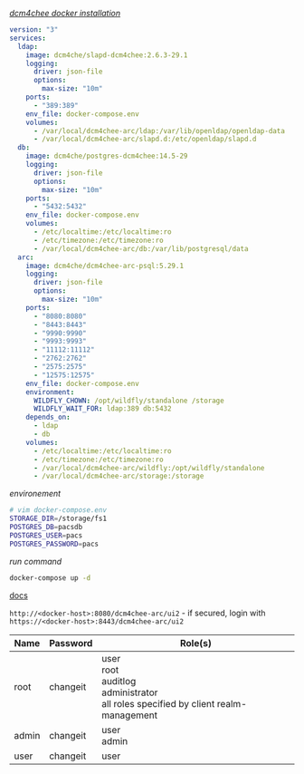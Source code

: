 
_[dcm4chee docker installation](https://nroduit.github.io/en/getting-started/dcm4chee/)_

```yml
version: "3"
services:
  ldap:
    image: dcm4che/slapd-dcm4chee:2.6.3-29.1
    logging:
      driver: json-file
      options:
        max-size: "10m"
    ports:
      - "389:389"
    env_file: docker-compose.env
    volumes:
      - /var/local/dcm4chee-arc/ldap:/var/lib/openldap/openldap-data
      - /var/local/dcm4chee-arc/slapd.d:/etc/openldap/slapd.d
  db:
    image: dcm4che/postgres-dcm4chee:14.5-29
    logging:
      driver: json-file
      options:
        max-size: "10m"
    ports:
      - "5432:5432"
    env_file: docker-compose.env
    volumes:
      - /etc/localtime:/etc/localtime:ro
      - /etc/timezone:/etc/timezone:ro
      - /var/local/dcm4chee-arc/db:/var/lib/postgresql/data
  arc:
    image: dcm4che/dcm4chee-arc-psql:5.29.1
    logging:
      driver: json-file
      options:
        max-size: "10m"
    ports:
      - "8080:8080"
      - "8443:8443"
      - "9990:9990"
      - "9993:9993"
      - "11112:11112"
      - "2762:2762"
      - "2575:2575"
      - "12575:12575"
    env_file: docker-compose.env
    environment:
      WILDFLY_CHOWN: /opt/wildfly/standalone /storage
      WILDFLY_WAIT_FOR: ldap:389 db:5432
    depends_on:
      - ldap
      - db
    volumes:
      - /etc/localtime:/etc/localtime:ro
      - /etc/timezone:/etc/timezone:ro
      - /var/local/dcm4chee-arc/wildfly:/opt/wildfly/standalone
      - /var/local/dcm4chee-arc/storage:/storage

```

_environement_

```bash
# vim docker-compose.env
STORAGE_DIR=/storage/fs1
POSTGRES_DB=pacsdb
POSTGRES_USER=pacs
POSTGRES_PASSWORD=pacs
```

_run command_

```bash
docker-compose up -d
```

[docs](https://github.com/dcm4che/dcm4chee-arc-light/wiki)

`http://<docker-host>:8080/dcm4chee-arc/ui2` - if secured, login with `https://<docker-host>:8443/dcm4chee-arc/ui2`

  Name | Password | Role(s) |
  --- | --- | --- |
  root | changeit | user <br/> root<br/> auditlog <br/> administrator <br/> all roles specified by client realm-management |
  admin | changeit | user<br/> admin |
  user | changeit | user |


